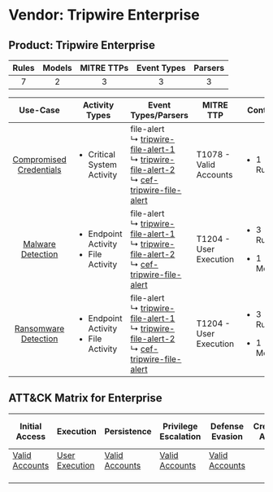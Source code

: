 Vendor: Tripwire Enterprise
===========================
Product: Tripwire Enterprise
----------------------------
| Rules | Models | MITRE TTPs | Event Types | Parsers |
|:-----:|:------:|:----------:|:-----------:|:-------:|
|   7   |   2    |     3      |      3      |    3    |

|                                 Use-Case                                  | Activity Types                                            | Event Types/Parsers                                                                                                                                                                                                                                                    | MITRE TTP                  | Content                                             |
|:-------------------------------------------------------------------------:| --------------------------------------------------------- | ---------------------------------------------------------------------------------------------------------------------------------------------------------------------------------------------------------------------------------------------------------------------- | -------------------------- | --------------------------------------------------- |
| [Compromised Credentials](../UseCases/usecase_compromised_credentials.md) | <ul><li>Critical System Activity</li></ul>                |  file-alert<br> ↳ [tripwire-file-alert-1](../Parsers/parserContent_tripwire-file-alert-1.md)<br> ↳ [tripwire-file-alert-2](../Parsers/parserContent_tripwire-file-alert-2.md)<br> ↳ [cef-tripwire-file-alert](../Parsers/parserContent_cef-tripwire-file-alert.md)<br> | T1078 - Valid Accounts<br> | <ul><li>1 Rules</li></ul>                           |
|       [Malware Detection](../UseCases/usecase_malware_detection.md)       | <ul><li>Endpoint Activity</li><li>File Activity</li></ul> |  file-alert<br> ↳ [tripwire-file-alert-1](../Parsers/parserContent_tripwire-file-alert-1.md)<br> ↳ [tripwire-file-alert-2](../Parsers/parserContent_tripwire-file-alert-2.md)<br> ↳ [cef-tripwire-file-alert](../Parsers/parserContent_cef-tripwire-file-alert.md)<br> | T1204 - User Execution<br> | <ul><li>3 Rules</li></ul><ul><li>1 Models</li></ul> |
|    [Ransomware Detection](../UseCases/usecase_ransomware_detection.md)    | <ul><li>Endpoint Activity</li><li>File Activity</li></ul> |  file-alert<br> ↳ [tripwire-file-alert-1](../Parsers/parserContent_tripwire-file-alert-1.md)<br> ↳ [tripwire-file-alert-2](../Parsers/parserContent_tripwire-file-alert-2.md)<br> ↳ [cef-tripwire-file-alert](../Parsers/parserContent_cef-tripwire-file-alert.md)<br> | T1204 - User Execution<br> | <ul><li>3 Rules</li></ul><ul><li>1 Models</li></ul> |

ATT&CK Matrix for Enterprise
----------------------------
| Initial Access                                                      | Execution                                                           | Persistence                                                         | Privilege Escalation                                                | Defense Evasion                                                     | Credential Access | Discovery | Lateral Movement | Collection | Command and Control | Exfiltration | Impact |
| ------------------------------------------------------------------- | ------------------------------------------------------------------- | ------------------------------------------------------------------- | ------------------------------------------------------------------- | ------------------------------------------------------------------- | ----------------- | --------- | ---------------- | ---------- | ------------------- | ------------ | ------ |
| [Valid Accounts](https://attack.mitre.org/techniques/T1078)<br><br> | [User Execution](https://attack.mitre.org/techniques/T1204)<br><br> | [Valid Accounts](https://attack.mitre.org/techniques/T1078)<br><br> | [Valid Accounts](https://attack.mitre.org/techniques/T1078)<br><br> | [Valid Accounts](https://attack.mitre.org/techniques/T1078)<br><br> |                   |           |                  |            |                     |              |        |
